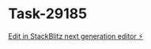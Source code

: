 # Task-29185

[Edit in StackBlitz next generation editor ⚡️](https://stackblitz.com/~/github.com/kevin-turing/Task-29185)